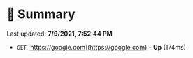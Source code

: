 # 📖 Summary
Last updated: **7/9/2021, 7:52:44 PM**

- `GET` [https://google.com](https://google.com) - **Up** (174ms)
